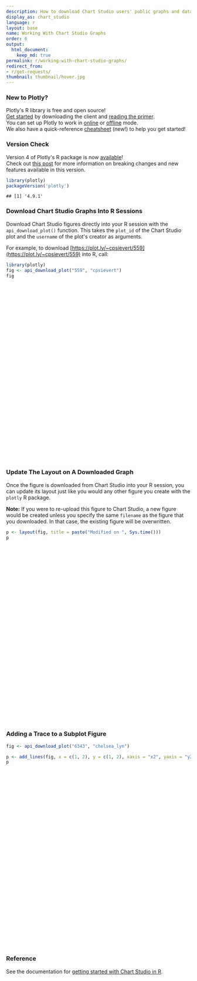 ```yaml
---
description: How to download Chart Studio users' public graphs and data into R.
display_as: chart_studio
language: r
layout: base
name: Working With Chart Studio Graphs
order: 6
output:
  html_document:
    keep_md: true
permalink: r/working-with-chart-studio-graphs/
redirect_from:
- r/get-requests/
thumbnail: thumbnail/hover.jpg
---
```



### New to Plotly?

Plotly's R library is free and open source!<br>
[Get started](https://plot.ly/r/getting-started/) by downloading the client and [reading the primer](https://plot.ly/r/getting-started/).<br>
You can set up Plotly to work in [online](https://plot.ly/r/getting-started/#hosting-graphs-in-your-online-plotly-account) or [offline](https://plot.ly/r/offline/) mode.<br>
We also have a quick-reference [cheatsheet](https://images.plot.ly/plotly-documentation/images/r_cheat_sheet.pdf) (new!) to help you get started!

### Version Check

Version 4 of Plotly's R package is now [available](https://plot.ly/r/getting-started/#installation)!<br>
Check out [this post](http://moderndata.plot.ly/upgrading-to-plotly-4-0-and-above/) for more information on breaking changes and new features available in this version.

```r
library(plotly)
packageVersion('plotly')
```

```
## [1] '4.9.1'
```

### Download Chart Studio Graphs Into R Sessions

Download Chart Studio figures directly into your R session with the `api_download_plot()` function. This takes the `plot_id` of the Chart Studio plot and the `username` of the plot's creator as arguments.

For example, to download [https://plot.ly/~cpsievert/559](https://plot.ly/~cpsievert/559) into R, call:


```r
library(plotly)
fig <- api_download_plot("559", "cpsievert")
fig
```

<!--html_preserve--><div id="htmlwidget-c5edb87308a5be49f7ae" style="width:672px;height:480px;" class="plotly html-widget"></div>
<script type="application/json" data-for="htmlwidget-c5edb87308a5be49f7ae">{"x":{"data":[{"name":"1","x":["1967-06-30","1967-07-31","1967-08-31","1967-09-30","1967-10-31","1967-11-30","1967-12-31","1968-01-31","1968-02-29","1968-03-31","1968-04-30","1968-05-31","1968-06-30","1968-07-31","1968-08-31","1968-09-30","1968-10-31","1968-11-30","1968-12-31","1969-01-31","1969-02-28","1969-03-31","1969-04-30","1969-05-31","1969-06-30","1969-07-31","1969-08-31","1969-09-30","1969-10-31","1969-11-30","1969-12-31","1970-01-31","1970-02-28","1970-03-31","1970-04-30","1970-05-31","1970-06-30","1970-07-31","1970-08-31","1970-09-30","1970-10-31","1970-11-30","1970-12-31","1971-01-31","1971-02-28","1971-03-31","1971-04-30","1971-05-31","1971-06-30","1971-07-31","1971-08-31","1971-09-30","1971-10-31","1971-11-30","1971-12-31","1972-01-31","1972-02-29","1972-03-31","1972-04-30","1972-05-31","1972-06-30","1972-07-31","1972-08-31","1972-09-30","1972-10-31","1972-11-30","1972-12-31","1973-01-31","1973-02-28","1973-03-31","1973-04-30","1973-05-31","1973-06-30","1973-07-31","1973-08-31","1973-09-30","1973-10-31","1973-11-30","1973-12-31","1974-01-31","1974-02-28","1974-03-31","1974-04-30","1974-05-31","1974-06-30","1974-07-31","1974-08-31","1974-09-30","1974-10-31","1974-11-30","1974-12-31","1975-01-31","1975-02-28","1975-03-31","1975-04-30","1975-05-31","1975-06-30","1975-07-31","1975-08-31","1975-09-30","1975-10-31","1975-11-30","1975-12-31","1976-01-31","1976-02-29","1976-03-31","1976-04-30","1976-05-31","1976-06-30","1976-07-31","1976-08-31","1976-09-30","1976-10-31","1976-11-30","1976-12-31","1977-01-31","1977-02-28","1977-03-31","1977-04-30","1977-05-31","1977-06-30","1977-07-31","1977-08-31","1977-09-30","1977-10-31","1977-11-30","1977-12-31","1978-01-31","1978-02-28","1978-03-31","1978-04-30","1978-05-31","1978-06-30","1978-07-31","1978-08-31","1978-09-30","1978-10-31","1978-11-30","1978-12-31","1979-01-31","1979-02-28","1979-03-31","1979-04-30","1979-05-31","1979-06-30","1979-07-31","1979-08-31","1979-09-30","1979-10-31","1979-11-30","1979-12-31","1980-01-31","1980-02-29","1980-03-31","1980-04-30","1980-05-31","1980-06-30","1980-07-31","1980-08-31","1980-09-30","1980-10-31","1980-11-30","1980-12-31","1981-01-31","1981-02-28","1981-03-31","1981-04-30","1981-05-31","1981-06-30","1981-07-31","1981-08-31","1981-09-30","1981-10-31","1981-11-30","1981-12-31","1982-01-31","1982-02-28","1982-03-31","1982-04-30","1982-05-31","1982-06-30","1982-07-31","1982-08-31","1982-09-30","1982-10-31","1982-11-30","1982-12-31","1983-01-31","1983-02-28","1983-03-31","1983-04-30","1983-05-31","1983-06-30","1983-07-31","1983-08-31","1983-09-30","1983-10-31","1983-11-30","1983-12-31","1984-01-31","1984-02-29","1984-03-31","1984-04-30","1984-05-31","1984-06-30","1984-07-31","1984-08-31","1984-09-30","1984-10-31","1984-11-30","1984-12-31","1985-01-31","1985-02-28","1985-03-31","1985-04-30","1985-05-31","1985-06-30","1985-07-31","1985-08-31","1985-09-30","1985-10-31","1985-11-30","1985-12-31","1986-01-31","1986-02-28","1986-03-31","1986-04-30","1986-05-31","1986-06-30","1986-07-31","1986-08-31","1986-09-30","1986-10-31","1986-11-30","1986-12-31","1987-01-31","1987-02-28","1987-03-31","1987-04-30","1987-05-31","1987-06-30","1987-07-31","1987-08-31","1987-09-30","1987-10-31","1987-11-30","1987-12-31","1988-01-31","1988-02-29","1988-03-31","1988-04-30","1988-05-31","1988-06-30","1988-07-31","1988-08-31","1988-09-30","1988-10-31","1988-11-30","1988-12-31","1989-01-31","1989-02-28","1989-03-31","1989-04-30","1989-05-31","1989-06-30","1989-07-31","1989-08-31","1989-09-30","1989-10-31","1989-11-30","1989-12-31","1990-01-31","1990-02-28","1990-03-31","1990-04-30","1990-05-31","1990-06-30","1990-07-31","1990-08-31","1990-09-30","1990-10-31","1990-11-30","1990-12-31","1991-01-31","1991-02-28","1991-03-31","1991-04-30","1991-05-31","1991-06-30","1991-07-31","1991-08-31","1991-09-30","1991-10-31","1991-11-30","1991-12-31","1992-01-31","1992-02-29","1992-03-31","1992-04-30","1992-05-31","1992-06-30","1992-07-31","1992-08-31","1992-09-30","1992-10-31","1992-11-30","1992-12-31","1993-01-31","1993-02-28","1993-03-31","1993-04-30","1993-05-31","1993-06-30","1993-07-31","1993-08-31","1993-09-30","1993-10-31","1993-11-30","1993-12-31","1994-01-31","1994-02-28","1994-03-31","1994-04-30","1994-05-31","1994-06-30","1994-07-31","1994-08-31","1994-09-30","1994-10-31","1994-11-30","1994-12-31","1995-01-31","1995-02-28","1995-03-31","1995-04-30","1995-05-31","1995-06-30","1995-07-31","1995-08-31","1995-09-30","1995-10-31","1995-11-30","1995-12-31","1996-01-31","1996-02-29","1996-03-31","1996-04-30","1996-05-31","1996-06-30","1996-07-31","1996-08-31","1996-09-30","1996-10-31","1996-11-30","1996-12-31","1997-01-31","1997-02-28","1997-03-31","1997-04-30","1997-05-31","1997-06-30","1997-07-31","1997-08-31","1997-09-30","1997-10-31","1997-11-30","1997-12-31","1998-01-31","1998-02-28","1998-03-31","1998-04-30","1998-05-31","1998-06-30","1998-07-31","1998-08-31","1998-09-30","1998-10-31","1998-11-30","1998-12-31","1999-01-31","1999-02-28","1999-03-31","1999-04-30","1999-05-31","1999-06-30","1999-07-31","1999-08-31","1999-09-30","1999-10-31","1999-11-30","1999-12-31","2000-01-31","2000-02-29","2000-03-31","2000-04-30","2000-05-31","2000-06-30","2000-07-31","2000-08-31","2000-09-30","2000-10-31","2000-11-30","2000-12-31","2001-01-31","2001-02-28","2001-03-31","2001-04-30","2001-05-31","2001-06-30","2001-07-31","2001-08-31","2001-09-30","2001-10-31","2001-11-30","2001-12-31","2002-01-31","2002-02-28","2002-03-31","2002-04-30","2002-05-31","2002-06-30","2002-07-31","2002-08-31","2002-09-30","2002-10-31","2002-11-30","2002-12-31","2003-01-31","2003-02-28","2003-03-31","2003-04-30","2003-05-31","2003-06-30","2003-07-31","2003-08-31","2003-09-30","2003-10-31","2003-11-30","2003-12-31","2004-01-31","2004-02-29","2004-03-31","2004-04-30","2004-05-31","2004-06-30","2004-07-31","2004-08-31","2004-09-30","2004-10-31","2004-11-30","2004-12-31","2005-01-31","2005-02-28","2005-03-31","2005-04-30","2005-05-31","2005-06-30","2005-07-31","2005-08-31","2005-09-30","2005-10-31","2005-11-30","2005-12-31","2006-01-31","2006-02-28","2006-03-31","2006-04-30","2006-05-31","2006-06-30","2006-07-31","2006-08-31","2006-09-30","2006-10-31","2006-11-30","2006-12-31","2007-01-31","2007-02-28","2007-03-31"],"y":[4.5,4.7,4.6,4.9,4.7,4.8,5.1,4.5,4.1,4.6,4.4,4.4,4.5,4.2,4.6,4.8,4.4,4.4,4.4,4.9,4,4,4.2,4.4,4.4,4.4,4.7,4.5,4.8,4.6,4.6,4.5,4.6,4.1,4.7,4.9,5.1,5.4,5.2,5.2,5.6,5.9,6.2,6.3,6.4,6.5,6.7,5.7,6.2,6.4,5.8,6.5,6.4,6.2,6.2,6.6,6.6,6.7,6.6,5.4,6.1,6,5.6,5.7,5.7,6.1,5.7,5.2,5.5,5,4.9,5,5.2,4.9,5.4,5.5,5.1,4.7,5,5.1,4.8,5,4.6,5.3,5.7,5,5.3,5.5,5.2,5.7,6.3,7.1,7.2,8.7,9.4,8.8,8.6,9.2,9.2,8.6,9.5,9,9,8.2,8.7,8.2,8.3,7.8,7.7,7.9,7.8,7.7,8.4,8,7.5,7.2,7.2,7.3,7.9,6.2,7.1,7,6.7,6.9,7,6.8,6.5,6.7,6.2,6.1,5.7,6,5.8,5.8,5.6,5.9,5.5,5.6,5.9,5.9,5.9,5.4,5.6,5.6,5.9,4.8,5.5,5.5,5.3,5.7,5.3,5.8,6,5.8,5.7,6.4,7,7.5,7.7,7.5,7.7,7.5,7.4,7.1,7.1,7.4,6.9,6.6,7.1,7.2,6.8,6.8,6.9,6.9,7.1,7.5,7.7,8.1,8.5,9.5,8.5,8.7,9.5,9.7,10,10.2,11.1,9.8,10.4,10.9,12.3,11.3,10.1,9.3,9.3,9.4,9.3,8.7,9.1,8.3,8.3,8.2,9.1,7.5,7.5,7.3,7.6,7.2,7.2,7.3,6.8,7.1,7.1,6.9,6.9,6.6,6.9,7.1,6.9,7.1,7,6.8,6.7,6.9,6.8,6.7,6.8,7,6.9,7.1,7.4,7,7.1,7.1,6.9,6.6,6.6,7.1,6.6,6.5,6.5,6.4,6,6.3,6.2,6,6.2,6.3,6.4,5.9,5.9,5.8,6.1,5.9,5.7,5.6,5.7,5.9,5.6,5.4,5.4,5.4,5.3,5.4,5.6,5,4.9,4.9,4.8,4.9,5.1,5.3,5.1,4.8,5.2,5.2,5.4,5.4,5.6,5.8,5.7,5.9,6,6.2,6.7,6.6,6.4,6.9,7,7.3,6.8,7.2,7.5,7.8,8.1,8.2,8.3,8.5,8.8,8.7,8.6,8.8,8.6,9,9,9.3,8.6,8.5,8.5,8.4,8.1,8.3,8.2,8.2,8.3,8,8.3,8.3,8.6,9.2,9.3,9.1,9.2,9.3,9,8.9,9.2,10,9,8.7,8,8.1,8.3,8.3,9.1,7.9,8.5,8.3,7.9,8.2,8,8.3,8.3,7.8,8.3,8.6,8.6,8.3,8.3,8.4,8.5,8.3,7.7,7.8,7.8,8.1,7.9,8.3,8,8,8.3,7.8,8.2,7.7,7.6,7.5,7.4,7,6.8,6.7,6,6.9,6.7,6.8,6.7,5.8,6.6,6.8,6.9,6.8,6.8,6.2,6.5,6.3,5.8,6.5,6,6.1,6.2,5.8,5.8,6.1,6,6.1,5.8,5.7,6,6.3,5.2,6.1,6.1,6,5.8,6.1,6.6,5.9,6.3,6,6.8,6.9,7.2,7.3,7.7,8.2,8.4,8.3,8.4,8.9,9.5,11,8.9,9,9.5,9.6,9.3,9.6,9.6,9.5,9.7,10.2,9.9,11.5,10.3,10.1,10.2,10.4,10.3,10.4,10.6,10.2,10.2,9.5,9.9,10.9,8.9,9.3,9.6,9.5,9.7,9.4,9.4,9.1,9.2,9,9.1,9.2,9,9.2,8.5,8.6,8.4,8.5,8.5,8.9,8.5,8.5,8.5,7.6,8.2,8.4,8.1,8,8.2,7.3,8.1,8.1,8.5,8.7],"showlegend":false,"xaxis":"x","yaxis":"y","frame":null},{"name":"2","x":["1967-06-30","1967-07-31","1967-08-31","1967-09-30","1967-10-31","1967-11-30","1967-12-31","1968-01-31","1968-02-29","1968-03-31","1968-04-30","1968-05-31","1968-06-30","1968-07-31","1968-08-31","1968-09-30","1968-10-31","1968-11-30","1968-12-31","1969-01-31","1969-02-28","1969-03-31","1969-04-30","1969-05-31","1969-06-30","1969-07-31","1969-08-31","1969-09-30","1969-10-31","1969-11-30","1969-12-31","1970-01-31","1970-02-28","1970-03-31","1970-04-30","1970-05-31","1970-06-30","1970-07-31","1970-08-31","1970-09-30","1970-10-31","1970-11-30","1970-12-31","1971-01-31","1971-02-28","1971-03-31","1971-04-30","1971-05-31","1971-06-30","1971-07-31","1971-08-31","1971-09-30","1971-10-31","1971-11-30","1971-12-31","1972-01-31","1972-02-29","1972-03-31","1972-04-30","1972-05-31","1972-06-30","1972-07-31","1972-08-31","1972-09-30","1972-10-31","1972-11-30","1972-12-31","1973-01-31","1973-02-28","1973-03-31","1973-04-30","1973-05-31","1973-06-30","1973-07-31","1973-08-31","1973-09-30","1973-10-31","1973-11-30","1973-12-31","1974-01-31","1974-02-28","1974-03-31","1974-04-30","1974-05-31","1974-06-30","1974-07-31","1974-08-31","1974-09-30","1974-10-31","1974-11-30","1974-12-31","1975-01-31","1975-02-28","1975-03-31","1975-04-30","1975-05-31","1975-06-30","1975-07-31","1975-08-31","1975-09-30","1975-10-31","1975-11-30","1975-12-31","1976-01-31","1976-02-29","1976-03-31","1976-04-30","1976-05-31","1976-06-30","1976-07-31","1976-08-31","1976-09-30","1976-10-31","1976-11-30","1976-12-31","1977-01-31","1977-02-28","1977-03-31","1977-04-30","1977-05-31","1977-06-30","1977-07-31","1977-08-31","1977-09-30","1977-10-31","1977-11-30","1977-12-31","1978-01-31","1978-02-28","1978-03-31","1978-04-30","1978-05-31","1978-06-30","1978-07-31","1978-08-31","1978-09-30","1978-10-31","1978-11-30","1978-12-31","1979-01-31","1979-02-28","1979-03-31","1979-04-30","1979-05-31","1979-06-30","1979-07-31","1979-08-31","1979-09-30","1979-10-31","1979-11-30","1979-12-31","1980-01-31","1980-02-29","1980-03-31","1980-04-30","1980-05-31","1980-06-30","1980-07-31","1980-08-31","1980-09-30","1980-10-31","1980-11-30","1980-12-31","1981-01-31","1981-02-28","1981-03-31","1981-04-30","1981-05-31","1981-06-30","1981-07-31","1981-08-31","1981-09-30","1981-10-31","1981-11-30","1981-12-31","1982-01-31","1982-02-28","1982-03-31","1982-04-30","1982-05-31","1982-06-30","1982-07-31","1982-08-31","1982-09-30","1982-10-31","1982-11-30","1982-12-31","1983-01-31","1983-02-28","1983-03-31","1983-04-30","1983-05-31","1983-06-30","1983-07-31","1983-08-31","1983-09-30","1983-10-31","1983-11-30","1983-12-31","1984-01-31","1984-02-29","1984-03-31","1984-04-30","1984-05-31","1984-06-30","1984-07-31","1984-08-31","1984-09-30","1984-10-31","1984-11-30","1984-12-31","1985-01-31","1985-02-28","1985-03-31","1985-04-30","1985-05-31","1985-06-30","1985-07-31","1985-08-31","1985-09-30","1985-10-31","1985-11-30","1985-12-31","1986-01-31","1986-02-28","1986-03-31","1986-04-30","1986-05-31","1986-06-30","1986-07-31","1986-08-31","1986-09-30","1986-10-31","1986-11-30","1986-12-31","1987-01-31","1987-02-28","1987-03-31","1987-04-30","1987-05-31","1987-06-30","1987-07-31","1987-08-31","1987-09-30","1987-10-31","1987-11-30","1987-12-31","1988-01-31","1988-02-29","1988-03-31","1988-04-30","1988-05-31","1988-06-30","1988-07-31","1988-08-31","1988-09-30","1988-10-31","1988-11-30","1988-12-31","1989-01-31","1989-02-28","1989-03-31","1989-04-30","1989-05-31","1989-06-30","1989-07-31","1989-08-31","1989-09-30","1989-10-31","1989-11-30","1989-12-31","1990-01-31","1990-02-28","1990-03-31","1990-04-30","1990-05-31","1990-06-30","1990-07-31","1990-08-31","1990-09-30","1990-10-31","1990-11-30","1990-12-31","1991-01-31","1991-02-28","1991-03-31","1991-04-30","1991-05-31","1991-06-30","1991-07-31","1991-08-31","1991-09-30","1991-10-31","1991-11-30","1991-12-31","1992-01-31","1992-02-29","1992-03-31","1992-04-30","1992-05-31","1992-06-30","1992-07-31","1992-08-31","1992-09-30","1992-10-31","1992-11-30","1992-12-31","1993-01-31","1993-02-28","1993-03-31","1993-04-30","1993-05-31","1993-06-30","1993-07-31","1993-08-31","1993-09-30","1993-10-31","1993-11-30","1993-12-31","1994-01-31","1994-02-28","1994-03-31","1994-04-30","1994-05-31","1994-06-30","1994-07-31","1994-08-31","1994-09-30","1994-10-31","1994-11-30","1994-12-31","1995-01-31","1995-02-28","1995-03-31","1995-04-30","1995-05-31","1995-06-30","1995-07-31","1995-08-31","1995-09-30","1995-10-31","1995-11-30","1995-12-31","1996-01-31","1996-02-29","1996-03-31","1996-04-30","1996-05-31","1996-06-30","1996-07-31","1996-08-31","1996-09-30","1996-10-31","1996-11-30","1996-12-31","1997-01-31","1997-02-28","1997-03-31","1997-04-30","1997-05-31","1997-06-30","1997-07-31","1997-08-31","1997-09-30","1997-10-31","1997-11-30","1997-12-31","1998-01-31","1998-02-28","1998-03-31","1998-04-30","1998-05-31","1998-06-30","1998-07-31","1998-08-31","1998-09-30","1998-10-31","1998-11-30","1998-12-31","1999-01-31","1999-02-28","1999-03-31","1999-04-30","1999-05-31","1999-06-30","1999-07-31","1999-08-31","1999-09-30","1999-10-31","1999-11-30","1999-12-31","2000-01-31","2000-02-29","2000-03-31","2000-04-30","2000-05-31","2000-06-30","2000-07-31","2000-08-31","2000-09-30","2000-10-31","2000-11-30","2000-12-31","2001-01-31","2001-02-28","2001-03-31","2001-04-30","2001-05-31","2001-06-30","2001-07-31","2001-08-31","2001-09-30","2001-10-31","2001-11-30","2001-12-31","2002-01-31","2002-02-28","2002-03-31","2002-04-30","2002-05-31","2002-06-30","2002-07-31","2002-08-31","2002-09-30","2002-10-31","2002-11-30","2002-12-31","2003-01-31","2003-02-28","2003-03-31","2003-04-30","2003-05-31","2003-06-30","2003-07-31","2003-08-31","2003-09-30","2003-10-31","2003-11-30","2003-12-31","2004-01-31","2004-02-29","2004-03-31","2004-04-30","2004-05-31","2004-06-30","2004-07-31","2004-08-31","2004-09-30","2004-10-31","2004-11-30","2004-12-31","2005-01-31","2005-02-28","2005-03-31","2005-04-30","2005-05-31","2005-06-30","2005-07-31","2005-08-31","2005-09-30","2005-10-31","2005-11-30","2005-12-31","2006-01-31","2006-02-28","2006-03-31","2006-04-30","2006-05-31","2006-06-30","2006-07-31","2006-08-31","2006-09-30","2006-10-31","2006-11-30","2006-12-31","2007-01-31","2007-02-28","2007-03-31"],"y":[4.0884895881769,4.12472893197371,4.1607724921156,4.19546685459264,4.23112488384171,4.26544597276604,4.30071810089901,4.33579397346924,4.36842913028992,4.4031248817608,4.43651428774324,4.47082321557446,4.50383809695886,4.53775983092715,4.57148465236301,4.60393399931504,4.63727106851844,4.66934499223424,4.70229393898192,4.73504550128935,4.76445782189773,4.79683345288376,4.82797650907261,4.8599631011486,4.89072948892936,4.92232667187202,4.9537258164891,4.98392343655018,5.01493261366441,5.04475266667922,5.07537150606734,5.10579183522206,5.13309755824282,5.16313981343757,5.19202369211692,5.22167469313123,5.25017975959243,5.27943913620302,5.30849934869488,5.33643241414911,5.36510044386773,5.39265379846563,5.42092927518774,5.44900511588331,5.4741922687816,5.50188789287863,5.52849976633256,5.55580192097875,5.58203283840448,5.60894115337657,5.63564917843676,5.66130486156822,5.68761848858479,5.71289231704986,5.73881117579953,5.7645292727295,5.78840630182473,5.81373555586768,5.83805631894365,5.86298988219614,5.8869224963475,5.91144456406168,5.93575539419197,5.95908133224395,5.98297791047055,6.00590386377059,6.02938805874688,6.05266339803207,6.07350717063552,6.09638634369716,6.11832994958739,6.14080136508169,6.16235127106162,6.18441679764199,6.20627676893169,6.22723631840567,6.24869321907834,6.26926360440038,6.29031930310941,6.31117182842055,6.32983213697065,6.35029931074534,6.36991413407723,6.38998473157125,6.40921667559284,6.42889256545958,6.44836858232889,6.46702648943796,6.48611061697689,6.50439018053402,6.52308428739597,6.54158090315326,6.55811817744889,6.57624025635683,6.59359104334347,6.61132772725741,6.62830645553374,6.64565961310706,6.66281857997615,6.67923959093342,6.6960178497588,6.71207133776412,6.72847075719918,6.74467836782281,6.75966710780437,6.77550484654908,6.79065040688758,6.8061139625586,6.82089831443228,6.83598955568301,6.85089230409067,6.86513530294992,6.87966855523419,6.89355488138697,6.90772050620125,6.92170002006524,6.93416711284591,6.94779374886403,6.96080494267036,6.97406857690146,6.98663849093936,6.99925994632549,7.0115143010866,7.02302989907348,7.03458072295775,7.04542756596005,7.05629982708637,7.06683681338396,7.07607127917865,7.085987976969,7.09528331390965,7.10458325526916,7.11329381249557,7.12200196554316,7.13041894225096,7.1382932386056,7.14615608383654,7.1535062052711,7.16083988714408,7.16791421847356,7.174086383485,7.18068492736623,7.1868414376529,7.19297262450329,7.19868893514022,7.20437773307866,7.20985127896257,7.21494938390696,7.22001819771399,7.2247367078028,7.22942575765185,7.23393138124263,7.23798597457588,7.24215489805555,7.24603265087945,7.24988402604168,7.25346655539011,7.2570253503538,7.26044502555993,7.26362800180652,7.26679275364918,7.26974111121445,7.27267590781253,7.27550341044934,7.27797042606604,7.2806115392659,7.28308305604482,7.28555602032723,7.28787689369517,7.29020667717902,7.29247326519055,7.2946126406359,7.29677370468394,7.29882304151247,7.30090354971592,7.30295268824332,7.30478192385236,7.30678917400183,7.30871956495776,7.31070806558975,7.31234869497849,7.3134636878702,7.31400980017018,7.31401659976371,7.31350515900201,7.3125282110874,7.31104124520389,7.3090899562451,7.30694602756764,7.3041695553505,7.30109889285117,7.29754994828137,7.29377142283101,7.2895320338484,7.28497319887214,7.28027722186873,7.27515165674961,7.2699469221595,7.26433665483737,7.25851149903805,7.25288638605614,7.24670549882087,7.24057838677455,7.23411719482575,7.22775851109208,7.22109904236962,7.21437024563404,7.20781245126959,7.2010090920303,7.19441883134283,7.18762293753967,7.18086227323986,7.17480376873924,7.16816868254041,7.16183951807071,7.15541495007717,7.14932920384155,7.14319718199315,7.13724526672973,7.1316767881055,7.12614113325716,7.12101517823133,7.11597781173795,7.111225109346,7.10719464221691,7.10304224829003,7.09935318420552,7.09590213140274,7.09293147547375,7.09026379173493,7.08802564917917,7.08628863910371,7.08495757988186,7.08413808332624,7.08379613537814,7.08398828612956,7.08463853232666,7.08590572190725,7.0876989110165,7.08976914095922,7.09162848784462,7.09340645077177,7.09504433481441,7.09650137397736,7.09788024684488,7.09909729941971,7.10023921118024,7.10126915033767,7.10213631684351,7.10296571238966,7.10367759873351,7.10432497760472,7.10487138816708,7.10535880043149,7.10577336844534,7.10611056971369,7.10639842696119,7.10662367429507,7.10680687084434,7.10694532942446,7.10703667240095,7.10710571764134,7.10714562252747,7.10716459002516,7.10716670196745,7.10715764179057,7.10714278829591,7.1071282617813,7.10711863645252,7.10711983884108,7.10713749174631,7.10717745761516,7.10723747114014,7.10733563673486,7.10746756402789,7.10764759081215,7.10786940799898,7.1081533460409,7.10849854169782,7.10889629126486,7.1093786540199,7.10991981532776,7.11056139524904,7.11129233906672,7.11203409341382,7.11295085002298,7.11393880358751,7.11506936031844,7.11627488661442,7.11764129353525,7.11913600900385,7.12071003851715,7.1224738600161,7.12431898410786,7.1263739617053,7.12858535413191,7.13080072412899,7.13333103249069,7.13594450407804,7.13880764258443,7.14172416614753,7.14488713153504,7.14820036686713,7.15154846696204,7.15515326035625,7.15878086055004,7.16267172941985,7.16670587981505,7.17047160430324,7.17477453987169,7.1790711945977,7.18364663399317,7.18820434923572,7.19304680987168,7.19802286873324,7.20296427919185,7.2081990904749,7.21338825363826,7.2188763347563,7.22449102568073,7.22967000546495,7.2355217515168,7.24130138140064,7.24739282563889,7.25340176864513,7.25972742848327,7.266170014828,7.27251477173454,7.27918330486016,7.28574406707731,7.29263306439729,7.29963199980467,7.30604693523021,7.31325119571917,7.32032383684508,7.32773498987983,7.33500519673399,7.34261775972802,7.35033057750963,7.35788871694835,7.36579467587024,7.37353707322542,7.38163069070106,7.3898175745451,7.39755945272218,7.40592282968818,7.41410127925038,7.42263865324308,7.43098283416024,7.43968872259314,7.44847814841869,7.45706224942295,7.46601192086969,7.47474844541711,7.48385287989853,7.49303386335341,7.50139098223067,7.51071374374381,7.51980475626747,7.52929811318121,7.53860728275806,7.54835106883616,7.55821936654811,7.5678861345739,7.57799401664826,7.58788916119806,7.59822943705963,7.60868505903553,7.61822644437452,7.62889646544795,7.63932700276108,7.65021161800115,7.66084634777787,7.67193836660937,7.68313303161963,7.69406256207625,7.70545378587601,7.71657005520543,7.72815064721949,7.73982471989278,7.75044784752046,7.76229470439289,7.7738432962343,7.78586172170044,7.79757286835422,7.80975567183889,7.82201925604723,7.83396240561187,7.84637952303679,7.85846777382303,7.87103123388933,7.88366630915977,7.89554940696766,7.90831781677441,7.92073735817265,7.93363419312192,7.94617453760556,7.95919260712216,7.97226953200198,7.98497890957877,7.99816622422397,8.01097895129539,8.02426946513077,8.03760966880986,8.04970004981882,8.06312969388684,8.07616832058327,8.08968336422089,8.10280115635152,8.11639440898355,8.13002465152372,8.14324867897846,8.15694628571109,8.17023202500925,8.18398980535915,8.19777541009765,8.21024929501262,8.22408272524167,8.23749129391349,8.2513877564521,8.26489463994267,8.27891286524467,8.29299367428366,8.30668029878782,8.32088564235088,8.33469367339342,8.34902538927839,8.36342203146286,8.37648165055004,8.39100317344484,8.40511938576141,8.41977183028098,8.43401563020111,8.44880083414328,8.46365421028857,8.4780938013436,8.49308270867217,8.50765434819384,8.52278062450352,8.53797741557885,8.55225802648061,8.56759264609155,8.58250106174005,8.59797762976278,8.61302430409906,8.62864465833142,8.64433878854393,8.65959734810936,8.67543803629217,8.69083931540846,8.70682839935942,8.72289360185305,8.73746992764284,8.75368131221284,8.7694435310439,8.78580786068489,8.801718980132,8.81823809264182,8.83483656959794,8.85097562439551,8.86773165598114,8.88402407225782,8.90093949627079,8.91793662729259,8.93335949838465,8.9505134475958,8.96719314672115,8.98451103766251,9.00135027933216,9.01883394980154,9.03640257318337,9.05348580032479,9.07122297499532,9.08847020554412,9.1063777693012,9.12437262853326,9.14070147689853,9.15886379043295],"showlegend":false,"xaxis":"x","yaxis":"y","frame":null}],"layout":{"1":[[],{"env":{},"args":{}}],"font":{"env":{},"args":{}},"family":"Courier New, monospace","xaxis":{"domain":[0,1],"automargin":true,"type":"category","categoryorder":"array","categoryarray":["1967-06-30","1967-07-31","1967-08-31","1967-09-30","1967-10-31","1967-11-30","1967-12-31","1968-01-31","1968-02-29","1968-03-31","1968-04-30","1968-05-31","1968-06-30","1968-07-31","1968-08-31","1968-09-30","1968-10-31","1968-11-30","1968-12-31","1969-01-31","1969-02-28","1969-03-31","1969-04-30","1969-05-31","1969-06-30","1969-07-31","1969-08-31","1969-09-30","1969-10-31","1969-11-30","1969-12-31","1970-01-31","1970-02-28","1970-03-31","1970-04-30","1970-05-31","1970-06-30","1970-07-31","1970-08-31","1970-09-30","1970-10-31","1970-11-30","1970-12-31","1971-01-31","1971-02-28","1971-03-31","1971-04-30","1971-05-31","1971-06-30","1971-07-31","1971-08-31","1971-09-30","1971-10-31","1971-11-30","1971-12-31","1972-01-31","1972-02-29","1972-03-31","1972-04-30","1972-05-31","1972-06-30","1972-07-31","1972-08-31","1972-09-30","1972-10-31","1972-11-30","1972-12-31","1973-01-31","1973-02-28","1973-03-31","1973-04-30","1973-05-31","1973-06-30","1973-07-31","1973-08-31","1973-09-30","1973-10-31","1973-11-30","1973-12-31","1974-01-31","1974-02-28","1974-03-31","1974-04-30","1974-05-31","1974-06-30","1974-07-31","1974-08-31","1974-09-30","1974-10-31","1974-11-30","1974-12-31","1975-01-31","1975-02-28","1975-03-31","1975-04-30","1975-05-31","1975-06-30","1975-07-31","1975-08-31","1975-09-30","1975-10-31","1975-11-30","1975-12-31","1976-01-31","1976-02-29","1976-03-31","1976-04-30","1976-05-31","1976-06-30","1976-07-31","1976-08-31","1976-09-30","1976-10-31","1976-11-30","1976-12-31","1977-01-31","1977-02-28","1977-03-31","1977-04-30","1977-05-31","1977-06-30","1977-07-31","1977-08-31","1977-09-30","1977-10-31","1977-11-30","1977-12-31","1978-01-31","1978-02-28","1978-03-31","1978-04-30","1978-05-31","1978-06-30","1978-07-31","1978-08-31","1978-09-30","1978-10-31","1978-11-30","1978-12-31","1979-01-31","1979-02-28","1979-03-31","1979-04-30","1979-05-31","1979-06-30","1979-07-31","1979-08-31","1979-09-30","1979-10-31","1979-11-30","1979-12-31","1980-01-31","1980-02-29","1980-03-31","1980-04-30","1980-05-31","1980-06-30","1980-07-31","1980-08-31","1980-09-30","1980-10-31","1980-11-30","1980-12-31","1981-01-31","1981-02-28","1981-03-31","1981-04-30","1981-05-31","1981-06-30","1981-07-31","1981-08-31","1981-09-30","1981-10-31","1981-11-30","1981-12-31","1982-01-31","1982-02-28","1982-03-31","1982-04-30","1982-05-31","1982-06-30","1982-07-31","1982-08-31","1982-09-30","1982-10-31","1982-11-30","1982-12-31","1983-01-31","1983-02-28","1983-03-31","1983-04-30","1983-05-31","1983-06-30","1983-07-31","1983-08-31","1983-09-30","1983-10-31","1983-11-30","1983-12-31","1984-01-31","1984-02-29","1984-03-31","1984-04-30","1984-05-31","1984-06-30","1984-07-31","1984-08-31","1984-09-30","1984-10-31","1984-11-30","1984-12-31","1985-01-31","1985-02-28","1985-03-31","1985-04-30","1985-05-31","1985-06-30","1985-07-31","1985-08-31","1985-09-30","1985-10-31","1985-11-30","1985-12-31","1986-01-31","1986-02-28","1986-03-31","1986-04-30","1986-05-31","1986-06-30","1986-07-31","1986-08-31","1986-09-30","1986-10-31","1986-11-30","1986-12-31","1987-01-31","1987-02-28","1987-03-31","1987-04-30","1987-05-31","1987-06-30","1987-07-31","1987-08-31","1987-09-30","1987-10-31","1987-11-30","1987-12-31","1988-01-31","1988-02-29","1988-03-31","1988-04-30","1988-05-31","1988-06-30","1988-07-31","1988-08-31","1988-09-30","1988-10-31","1988-11-30","1988-12-31","1989-01-31","1989-02-28","1989-03-31","1989-04-30","1989-05-31","1989-06-30","1989-07-31","1989-08-31","1989-09-30","1989-10-31","1989-11-30","1989-12-31","1990-01-31","1990-02-28","1990-03-31","1990-04-30","1990-05-31","1990-06-30","1990-07-31","1990-08-31","1990-09-30","1990-10-31","1990-11-30","1990-12-31","1991-01-31","1991-02-28","1991-03-31","1991-04-30","1991-05-31","1991-06-30","1991-07-31","1991-08-31","1991-09-30","1991-10-31","1991-11-30","1991-12-31","1992-01-31","1992-02-29","1992-03-31","1992-04-30","1992-05-31","1992-06-30","1992-07-31","1992-08-31","1992-09-30","1992-10-31","1992-11-30","1992-12-31","1993-01-31","1993-02-28","1993-03-31","1993-04-30","1993-05-31","1993-06-30","1993-07-31","1993-08-31","1993-09-30","1993-10-31","1993-11-30","1993-12-31","1994-01-31","1994-02-28","1994-03-31","1994-04-30","1994-05-31","1994-06-30","1994-07-31","1994-08-31","1994-09-30","1994-10-31","1994-11-30","1994-12-31","1995-01-31","1995-02-28","1995-03-31","1995-04-30","1995-05-31","1995-06-30","1995-07-31","1995-08-31","1995-09-30","1995-10-31","1995-11-30","1995-12-31","1996-01-31","1996-02-29","1996-03-31","1996-04-30","1996-05-31","1996-06-30","1996-07-31","1996-08-31","1996-09-30","1996-10-31","1996-11-30","1996-12-31","1997-01-31","1997-02-28","1997-03-31","1997-04-30","1997-05-31","1997-06-30","1997-07-31","1997-08-31","1997-09-30","1997-10-31","1997-11-30","1997-12-31","1998-01-31","1998-02-28","1998-03-31","1998-04-30","1998-05-31","1998-06-30","1998-07-31","1998-08-31","1998-09-30","1998-10-31","1998-11-30","1998-12-31","1999-01-31","1999-02-28","1999-03-31","1999-04-30","1999-05-31","1999-06-30","1999-07-31","1999-08-31","1999-09-30","1999-10-31","1999-11-30","1999-12-31","2000-01-31","2000-02-29","2000-03-31","2000-04-30","2000-05-31","2000-06-30","2000-07-31","2000-08-31","2000-09-30","2000-10-31","2000-11-30","2000-12-31","2001-01-31","2001-02-28","2001-03-31","2001-04-30","2001-05-31","2001-06-30","2001-07-31","2001-08-31","2001-09-30","2001-10-31","2001-11-30","2001-12-31","2002-01-31","2002-02-28","2002-03-31","2002-04-30","2002-05-31","2002-06-30","2002-07-31","2002-08-31","2002-09-30","2002-10-31","2002-11-30","2002-12-31","2003-01-31","2003-02-28","2003-03-31","2003-04-30","2003-05-31","2003-06-30","2003-07-31","2003-08-31","2003-09-30","2003-10-31","2003-11-30","2003-12-31","2004-01-31","2004-02-29","2004-03-31","2004-04-30","2004-05-31","2004-06-30","2004-07-31","2004-08-31","2004-09-30","2004-10-31","2004-11-30","2004-12-31","2005-01-31","2005-02-28","2005-03-31","2005-04-30","2005-05-31","2005-06-30","2005-07-31","2005-08-31","2005-09-30","2005-10-31","2005-11-30","2005-12-31","2006-01-31","2006-02-28","2006-03-31","2006-04-30","2006-05-31","2006-06-30","2006-07-31","2006-08-31","2006-09-30","2006-10-31","2006-11-30","2006-12-31","2007-01-31","2007-02-28","2007-03-31"]},"yaxis":{"domain":[0,1],"automargin":true},"hovermode":"closest","showlegend":false},"attrs":[],"highlight":{"on":"plotly_click","persistent":false,"dynamic":false,"selectize":false,"opacityDim":0.2,"selected":{"opacity":1},"debounce":0},"shinyEvents":["plotly_hover","plotly_click","plotly_selected","plotly_relayout","plotly_brushed","plotly_brushing","plotly_clickannotation","plotly_doubleclick","plotly_deselect","plotly_afterplot","plotly_sunburstclick"],"base_url":"https://plot.ly"},"evals":[],"jsHooks":[]}</script><!--/html_preserve-->

### Update The Layout on A Downloaded Graph

Once the figure is downloaded from Chart Studio into your R session, you can update its layout just like you would any other figure you create with the `plotly` R package. 

**Note:** If you were to re-upload this figure to Chart Studio, a new figure would be created unless you specify the same `filename` as the figure that you downloaded. In that case, the existing figure will be overwritten.


```r
p <- layout(fig, title = paste("Modified on ", Sys.time()))
p
```

<!--html_preserve--><div id="htmlwidget-36011d0625801c350948" style="width:672px;height:480px;" class="plotly html-widget"></div>
<script type="application/json" data-for="htmlwidget-36011d0625801c350948">{"x":{"data":[{"name":"1","x":["1967-06-30","1967-07-31","1967-08-31","1967-09-30","1967-10-31","1967-11-30","1967-12-31","1968-01-31","1968-02-29","1968-03-31","1968-04-30","1968-05-31","1968-06-30","1968-07-31","1968-08-31","1968-09-30","1968-10-31","1968-11-30","1968-12-31","1969-01-31","1969-02-28","1969-03-31","1969-04-30","1969-05-31","1969-06-30","1969-07-31","1969-08-31","1969-09-30","1969-10-31","1969-11-30","1969-12-31","1970-01-31","1970-02-28","1970-03-31","1970-04-30","1970-05-31","1970-06-30","1970-07-31","1970-08-31","1970-09-30","1970-10-31","1970-11-30","1970-12-31","1971-01-31","1971-02-28","1971-03-31","1971-04-30","1971-05-31","1971-06-30","1971-07-31","1971-08-31","1971-09-30","1971-10-31","1971-11-30","1971-12-31","1972-01-31","1972-02-29","1972-03-31","1972-04-30","1972-05-31","1972-06-30","1972-07-31","1972-08-31","1972-09-30","1972-10-31","1972-11-30","1972-12-31","1973-01-31","1973-02-28","1973-03-31","1973-04-30","1973-05-31","1973-06-30","1973-07-31","1973-08-31","1973-09-30","1973-10-31","1973-11-30","1973-12-31","1974-01-31","1974-02-28","1974-03-31","1974-04-30","1974-05-31","1974-06-30","1974-07-31","1974-08-31","1974-09-30","1974-10-31","1974-11-30","1974-12-31","1975-01-31","1975-02-28","1975-03-31","1975-04-30","1975-05-31","1975-06-30","1975-07-31","1975-08-31","1975-09-30","1975-10-31","1975-11-30","1975-12-31","1976-01-31","1976-02-29","1976-03-31","1976-04-30","1976-05-31","1976-06-30","1976-07-31","1976-08-31","1976-09-30","1976-10-31","1976-11-30","1976-12-31","1977-01-31","1977-02-28","1977-03-31","1977-04-30","1977-05-31","1977-06-30","1977-07-31","1977-08-31","1977-09-30","1977-10-31","1977-11-30","1977-12-31","1978-01-31","1978-02-28","1978-03-31","1978-04-30","1978-05-31","1978-06-30","1978-07-31","1978-08-31","1978-09-30","1978-10-31","1978-11-30","1978-12-31","1979-01-31","1979-02-28","1979-03-31","1979-04-30","1979-05-31","1979-06-30","1979-07-31","1979-08-31","1979-09-30","1979-10-31","1979-11-30","1979-12-31","1980-01-31","1980-02-29","1980-03-31","1980-04-30","1980-05-31","1980-06-30","1980-07-31","1980-08-31","1980-09-30","1980-10-31","1980-11-30","1980-12-31","1981-01-31","1981-02-28","1981-03-31","1981-04-30","1981-05-31","1981-06-30","1981-07-31","1981-08-31","1981-09-30","1981-10-31","1981-11-30","1981-12-31","1982-01-31","1982-02-28","1982-03-31","1982-04-30","1982-05-31","1982-06-30","1982-07-31","1982-08-31","1982-09-30","1982-10-31","1982-11-30","1982-12-31","1983-01-31","1983-02-28","1983-03-31","1983-04-30","1983-05-31","1983-06-30","1983-07-31","1983-08-31","1983-09-30","1983-10-31","1983-11-30","1983-12-31","1984-01-31","1984-02-29","1984-03-31","1984-04-30","1984-05-31","1984-06-30","1984-07-31","1984-08-31","1984-09-30","1984-10-31","1984-11-30","1984-12-31","1985-01-31","1985-02-28","1985-03-31","1985-04-30","1985-05-31","1985-06-30","1985-07-31","1985-08-31","1985-09-30","1985-10-31","1985-11-30","1985-12-31","1986-01-31","1986-02-28","1986-03-31","1986-04-30","1986-05-31","1986-06-30","1986-07-31","1986-08-31","1986-09-30","1986-10-31","1986-11-30","1986-12-31","1987-01-31","1987-02-28","1987-03-31","1987-04-30","1987-05-31","1987-06-30","1987-07-31","1987-08-31","1987-09-30","1987-10-31","1987-11-30","1987-12-31","1988-01-31","1988-02-29","1988-03-31","1988-04-30","1988-05-31","1988-06-30","1988-07-31","1988-08-31","1988-09-30","1988-10-31","1988-11-30","1988-12-31","1989-01-31","1989-02-28","1989-03-31","1989-04-30","1989-05-31","1989-06-30","1989-07-31","1989-08-31","1989-09-30","1989-10-31","1989-11-30","1989-12-31","1990-01-31","1990-02-28","1990-03-31","1990-04-30","1990-05-31","1990-06-30","1990-07-31","1990-08-31","1990-09-30","1990-10-31","1990-11-30","1990-12-31","1991-01-31","1991-02-28","1991-03-31","1991-04-30","1991-05-31","1991-06-30","1991-07-31","1991-08-31","1991-09-30","1991-10-31","1991-11-30","1991-12-31","1992-01-31","1992-02-29","1992-03-31","1992-04-30","1992-05-31","1992-06-30","1992-07-31","1992-08-31","1992-09-30","1992-10-31","1992-11-30","1992-12-31","1993-01-31","1993-02-28","1993-03-31","1993-04-30","1993-05-31","1993-06-30","1993-07-31","1993-08-31","1993-09-30","1993-10-31","1993-11-30","1993-12-31","1994-01-31","1994-02-28","1994-03-31","1994-04-30","1994-05-31","1994-06-30","1994-07-31","1994-08-31","1994-09-30","1994-10-31","1994-11-30","1994-12-31","1995-01-31","1995-02-28","1995-03-31","1995-04-30","1995-05-31","1995-06-30","1995-07-31","1995-08-31","1995-09-30","1995-10-31","1995-11-30","1995-12-31","1996-01-31","1996-02-29","1996-03-31","1996-04-30","1996-05-31","1996-06-30","1996-07-31","1996-08-31","1996-09-30","1996-10-31","1996-11-30","1996-12-31","1997-01-31","1997-02-28","1997-03-31","1997-04-30","1997-05-31","1997-06-30","1997-07-31","1997-08-31","1997-09-30","1997-10-31","1997-11-30","1997-12-31","1998-01-31","1998-02-28","1998-03-31","1998-04-30","1998-05-31","1998-06-30","1998-07-31","1998-08-31","1998-09-30","1998-10-31","1998-11-30","1998-12-31","1999-01-31","1999-02-28","1999-03-31","1999-04-30","1999-05-31","1999-06-30","1999-07-31","1999-08-31","1999-09-30","1999-10-31","1999-11-30","1999-12-31","2000-01-31","2000-02-29","2000-03-31","2000-04-30","2000-05-31","2000-06-30","2000-07-31","2000-08-31","2000-09-30","2000-10-31","2000-11-30","2000-12-31","2001-01-31","2001-02-28","2001-03-31","2001-04-30","2001-05-31","2001-06-30","2001-07-31","2001-08-31","2001-09-30","2001-10-31","2001-11-30","2001-12-31","2002-01-31","2002-02-28","2002-03-31","2002-04-30","2002-05-31","2002-06-30","2002-07-31","2002-08-31","2002-09-30","2002-10-31","2002-11-30","2002-12-31","2003-01-31","2003-02-28","2003-03-31","2003-04-30","2003-05-31","2003-06-30","2003-07-31","2003-08-31","2003-09-30","2003-10-31","2003-11-30","2003-12-31","2004-01-31","2004-02-29","2004-03-31","2004-04-30","2004-05-31","2004-06-30","2004-07-31","2004-08-31","2004-09-30","2004-10-31","2004-11-30","2004-12-31","2005-01-31","2005-02-28","2005-03-31","2005-04-30","2005-05-31","2005-06-30","2005-07-31","2005-08-31","2005-09-30","2005-10-31","2005-11-30","2005-12-31","2006-01-31","2006-02-28","2006-03-31","2006-04-30","2006-05-31","2006-06-30","2006-07-31","2006-08-31","2006-09-30","2006-10-31","2006-11-30","2006-12-31","2007-01-31","2007-02-28","2007-03-31"],"y":[4.5,4.7,4.6,4.9,4.7,4.8,5.1,4.5,4.1,4.6,4.4,4.4,4.5,4.2,4.6,4.8,4.4,4.4,4.4,4.9,4,4,4.2,4.4,4.4,4.4,4.7,4.5,4.8,4.6,4.6,4.5,4.6,4.1,4.7,4.9,5.1,5.4,5.2,5.2,5.6,5.9,6.2,6.3,6.4,6.5,6.7,5.7,6.2,6.4,5.8,6.5,6.4,6.2,6.2,6.6,6.6,6.7,6.6,5.4,6.1,6,5.6,5.7,5.7,6.1,5.7,5.2,5.5,5,4.9,5,5.2,4.9,5.4,5.5,5.1,4.7,5,5.1,4.8,5,4.6,5.3,5.7,5,5.3,5.5,5.2,5.7,6.3,7.1,7.2,8.7,9.4,8.8,8.6,9.2,9.2,8.6,9.5,9,9,8.2,8.7,8.2,8.3,7.8,7.7,7.9,7.8,7.7,8.4,8,7.5,7.2,7.2,7.3,7.9,6.2,7.1,7,6.7,6.9,7,6.8,6.5,6.7,6.2,6.1,5.7,6,5.8,5.8,5.6,5.9,5.5,5.6,5.9,5.9,5.9,5.4,5.6,5.6,5.9,4.8,5.5,5.5,5.3,5.7,5.3,5.8,6,5.8,5.7,6.4,7,7.5,7.7,7.5,7.7,7.5,7.4,7.1,7.1,7.4,6.9,6.6,7.1,7.2,6.8,6.8,6.9,6.9,7.1,7.5,7.7,8.1,8.5,9.5,8.5,8.7,9.5,9.7,10,10.2,11.1,9.8,10.4,10.9,12.3,11.3,10.1,9.3,9.3,9.4,9.3,8.7,9.1,8.3,8.3,8.2,9.1,7.5,7.5,7.3,7.6,7.2,7.2,7.3,6.8,7.1,7.1,6.9,6.9,6.6,6.9,7.1,6.9,7.1,7,6.8,6.7,6.9,6.8,6.7,6.8,7,6.9,7.1,7.4,7,7.1,7.1,6.9,6.6,6.6,7.1,6.6,6.5,6.5,6.4,6,6.3,6.2,6,6.2,6.3,6.4,5.9,5.9,5.8,6.1,5.9,5.7,5.6,5.7,5.9,5.6,5.4,5.4,5.4,5.3,5.4,5.6,5,4.9,4.9,4.8,4.9,5.1,5.3,5.1,4.8,5.2,5.2,5.4,5.4,5.6,5.8,5.7,5.9,6,6.2,6.7,6.6,6.4,6.9,7,7.3,6.8,7.2,7.5,7.8,8.1,8.2,8.3,8.5,8.8,8.7,8.6,8.8,8.6,9,9,9.3,8.6,8.5,8.5,8.4,8.1,8.3,8.2,8.2,8.3,8,8.3,8.3,8.6,9.2,9.3,9.1,9.2,9.3,9,8.9,9.2,10,9,8.7,8,8.1,8.3,8.3,9.1,7.9,8.5,8.3,7.9,8.2,8,8.3,8.3,7.8,8.3,8.6,8.6,8.3,8.3,8.4,8.5,8.3,7.7,7.8,7.8,8.1,7.9,8.3,8,8,8.3,7.8,8.2,7.7,7.6,7.5,7.4,7,6.8,6.7,6,6.9,6.7,6.8,6.7,5.8,6.6,6.8,6.9,6.8,6.8,6.2,6.5,6.3,5.8,6.5,6,6.1,6.2,5.8,5.8,6.1,6,6.1,5.8,5.7,6,6.3,5.2,6.1,6.1,6,5.8,6.1,6.6,5.9,6.3,6,6.8,6.9,7.2,7.3,7.7,8.2,8.4,8.3,8.4,8.9,9.5,11,8.9,9,9.5,9.6,9.3,9.6,9.6,9.5,9.7,10.2,9.9,11.5,10.3,10.1,10.2,10.4,10.3,10.4,10.6,10.2,10.2,9.5,9.9,10.9,8.9,9.3,9.6,9.5,9.7,9.4,9.4,9.1,9.2,9,9.1,9.2,9,9.2,8.5,8.6,8.4,8.5,8.5,8.9,8.5,8.5,8.5,7.6,8.2,8.4,8.1,8,8.2,7.3,8.1,8.1,8.5,8.7],"showlegend":false,"xaxis":"x","yaxis":"y","frame":null},{"name":"2","x":["1967-06-30","1967-07-31","1967-08-31","1967-09-30","1967-10-31","1967-11-30","1967-12-31","1968-01-31","1968-02-29","1968-03-31","1968-04-30","1968-05-31","1968-06-30","1968-07-31","1968-08-31","1968-09-30","1968-10-31","1968-11-30","1968-12-31","1969-01-31","1969-02-28","1969-03-31","1969-04-30","1969-05-31","1969-06-30","1969-07-31","1969-08-31","1969-09-30","1969-10-31","1969-11-30","1969-12-31","1970-01-31","1970-02-28","1970-03-31","1970-04-30","1970-05-31","1970-06-30","1970-07-31","1970-08-31","1970-09-30","1970-10-31","1970-11-30","1970-12-31","1971-01-31","1971-02-28","1971-03-31","1971-04-30","1971-05-31","1971-06-30","1971-07-31","1971-08-31","1971-09-30","1971-10-31","1971-11-30","1971-12-31","1972-01-31","1972-02-29","1972-03-31","1972-04-30","1972-05-31","1972-06-30","1972-07-31","1972-08-31","1972-09-30","1972-10-31","1972-11-30","1972-12-31","1973-01-31","1973-02-28","1973-03-31","1973-04-30","1973-05-31","1973-06-30","1973-07-31","1973-08-31","1973-09-30","1973-10-31","1973-11-30","1973-12-31","1974-01-31","1974-02-28","1974-03-31","1974-04-30","1974-05-31","1974-06-30","1974-07-31","1974-08-31","1974-09-30","1974-10-31","1974-11-30","1974-12-31","1975-01-31","1975-02-28","1975-03-31","1975-04-30","1975-05-31","1975-06-30","1975-07-31","1975-08-31","1975-09-30","1975-10-31","1975-11-30","1975-12-31","1976-01-31","1976-02-29","1976-03-31","1976-04-30","1976-05-31","1976-06-30","1976-07-31","1976-08-31","1976-09-30","1976-10-31","1976-11-30","1976-12-31","1977-01-31","1977-02-28","1977-03-31","1977-04-30","1977-05-31","1977-06-30","1977-07-31","1977-08-31","1977-09-30","1977-10-31","1977-11-30","1977-12-31","1978-01-31","1978-02-28","1978-03-31","1978-04-30","1978-05-31","1978-06-30","1978-07-31","1978-08-31","1978-09-30","1978-10-31","1978-11-30","1978-12-31","1979-01-31","1979-02-28","1979-03-31","1979-04-30","1979-05-31","1979-06-30","1979-07-31","1979-08-31","1979-09-30","1979-10-31","1979-11-30","1979-12-31","1980-01-31","1980-02-29","1980-03-31","1980-04-30","1980-05-31","1980-06-30","1980-07-31","1980-08-31","1980-09-30","1980-10-31","1980-11-30","1980-12-31","1981-01-31","1981-02-28","1981-03-31","1981-04-30","1981-05-31","1981-06-30","1981-07-31","1981-08-31","1981-09-30","1981-10-31","1981-11-30","1981-12-31","1982-01-31","1982-02-28","1982-03-31","1982-04-30","1982-05-31","1982-06-30","1982-07-31","1982-08-31","1982-09-30","1982-10-31","1982-11-30","1982-12-31","1983-01-31","1983-02-28","1983-03-31","1983-04-30","1983-05-31","1983-06-30","1983-07-31","1983-08-31","1983-09-30","1983-10-31","1983-11-30","1983-12-31","1984-01-31","1984-02-29","1984-03-31","1984-04-30","1984-05-31","1984-06-30","1984-07-31","1984-08-31","1984-09-30","1984-10-31","1984-11-30","1984-12-31","1985-01-31","1985-02-28","1985-03-31","1985-04-30","1985-05-31","1985-06-30","1985-07-31","1985-08-31","1985-09-30","1985-10-31","1985-11-30","1985-12-31","1986-01-31","1986-02-28","1986-03-31","1986-04-30","1986-05-31","1986-06-30","1986-07-31","1986-08-31","1986-09-30","1986-10-31","1986-11-30","1986-12-31","1987-01-31","1987-02-28","1987-03-31","1987-04-30","1987-05-31","1987-06-30","1987-07-31","1987-08-31","1987-09-30","1987-10-31","1987-11-30","1987-12-31","1988-01-31","1988-02-29","1988-03-31","1988-04-30","1988-05-31","1988-06-30","1988-07-31","1988-08-31","1988-09-30","1988-10-31","1988-11-30","1988-12-31","1989-01-31","1989-02-28","1989-03-31","1989-04-30","1989-05-31","1989-06-30","1989-07-31","1989-08-31","1989-09-30","1989-10-31","1989-11-30","1989-12-31","1990-01-31","1990-02-28","1990-03-31","1990-04-30","1990-05-31","1990-06-30","1990-07-31","1990-08-31","1990-09-30","1990-10-31","1990-11-30","1990-12-31","1991-01-31","1991-02-28","1991-03-31","1991-04-30","1991-05-31","1991-06-30","1991-07-31","1991-08-31","1991-09-30","1991-10-31","1991-11-30","1991-12-31","1992-01-31","1992-02-29","1992-03-31","1992-04-30","1992-05-31","1992-06-30","1992-07-31","1992-08-31","1992-09-30","1992-10-31","1992-11-30","1992-12-31","1993-01-31","1993-02-28","1993-03-31","1993-04-30","1993-05-31","1993-06-30","1993-07-31","1993-08-31","1993-09-30","1993-10-31","1993-11-30","1993-12-31","1994-01-31","1994-02-28","1994-03-31","1994-04-30","1994-05-31","1994-06-30","1994-07-31","1994-08-31","1994-09-30","1994-10-31","1994-11-30","1994-12-31","1995-01-31","1995-02-28","1995-03-31","1995-04-30","1995-05-31","1995-06-30","1995-07-31","1995-08-31","1995-09-30","1995-10-31","1995-11-30","1995-12-31","1996-01-31","1996-02-29","1996-03-31","1996-04-30","1996-05-31","1996-06-30","1996-07-31","1996-08-31","1996-09-30","1996-10-31","1996-11-30","1996-12-31","1997-01-31","1997-02-28","1997-03-31","1997-04-30","1997-05-31","1997-06-30","1997-07-31","1997-08-31","1997-09-30","1997-10-31","1997-11-30","1997-12-31","1998-01-31","1998-02-28","1998-03-31","1998-04-30","1998-05-31","1998-06-30","1998-07-31","1998-08-31","1998-09-30","1998-10-31","1998-11-30","1998-12-31","1999-01-31","1999-02-28","1999-03-31","1999-04-30","1999-05-31","1999-06-30","1999-07-31","1999-08-31","1999-09-30","1999-10-31","1999-11-30","1999-12-31","2000-01-31","2000-02-29","2000-03-31","2000-04-30","2000-05-31","2000-06-30","2000-07-31","2000-08-31","2000-09-30","2000-10-31","2000-11-30","2000-12-31","2001-01-31","2001-02-28","2001-03-31","2001-04-30","2001-05-31","2001-06-30","2001-07-31","2001-08-31","2001-09-30","2001-10-31","2001-11-30","2001-12-31","2002-01-31","2002-02-28","2002-03-31","2002-04-30","2002-05-31","2002-06-30","2002-07-31","2002-08-31","2002-09-30","2002-10-31","2002-11-30","2002-12-31","2003-01-31","2003-02-28","2003-03-31","2003-04-30","2003-05-31","2003-06-30","2003-07-31","2003-08-31","2003-09-30","2003-10-31","2003-11-30","2003-12-31","2004-01-31","2004-02-29","2004-03-31","2004-04-30","2004-05-31","2004-06-30","2004-07-31","2004-08-31","2004-09-30","2004-10-31","2004-11-30","2004-12-31","2005-01-31","2005-02-28","2005-03-31","2005-04-30","2005-05-31","2005-06-30","2005-07-31","2005-08-31","2005-09-30","2005-10-31","2005-11-30","2005-12-31","2006-01-31","2006-02-28","2006-03-31","2006-04-30","2006-05-31","2006-06-30","2006-07-31","2006-08-31","2006-09-30","2006-10-31","2006-11-30","2006-12-31","2007-01-31","2007-02-28","2007-03-31"],"y":[4.0884895881769,4.12472893197371,4.1607724921156,4.19546685459264,4.23112488384171,4.26544597276604,4.30071810089901,4.33579397346924,4.36842913028992,4.4031248817608,4.43651428774324,4.47082321557446,4.50383809695886,4.53775983092715,4.57148465236301,4.60393399931504,4.63727106851844,4.66934499223424,4.70229393898192,4.73504550128935,4.76445782189773,4.79683345288376,4.82797650907261,4.8599631011486,4.89072948892936,4.92232667187202,4.9537258164891,4.98392343655018,5.01493261366441,5.04475266667922,5.07537150606734,5.10579183522206,5.13309755824282,5.16313981343757,5.19202369211692,5.22167469313123,5.25017975959243,5.27943913620302,5.30849934869488,5.33643241414911,5.36510044386773,5.39265379846563,5.42092927518774,5.44900511588331,5.4741922687816,5.50188789287863,5.52849976633256,5.55580192097875,5.58203283840448,5.60894115337657,5.63564917843676,5.66130486156822,5.68761848858479,5.71289231704986,5.73881117579953,5.7645292727295,5.78840630182473,5.81373555586768,5.83805631894365,5.86298988219614,5.8869224963475,5.91144456406168,5.93575539419197,5.95908133224395,5.98297791047055,6.00590386377059,6.02938805874688,6.05266339803207,6.07350717063552,6.09638634369716,6.11832994958739,6.14080136508169,6.16235127106162,6.18441679764199,6.20627676893169,6.22723631840567,6.24869321907834,6.26926360440038,6.29031930310941,6.31117182842055,6.32983213697065,6.35029931074534,6.36991413407723,6.38998473157125,6.40921667559284,6.42889256545958,6.44836858232889,6.46702648943796,6.48611061697689,6.50439018053402,6.52308428739597,6.54158090315326,6.55811817744889,6.57624025635683,6.59359104334347,6.61132772725741,6.62830645553374,6.64565961310706,6.66281857997615,6.67923959093342,6.6960178497588,6.71207133776412,6.72847075719918,6.74467836782281,6.75966710780437,6.77550484654908,6.79065040688758,6.8061139625586,6.82089831443228,6.83598955568301,6.85089230409067,6.86513530294992,6.87966855523419,6.89355488138697,6.90772050620125,6.92170002006524,6.93416711284591,6.94779374886403,6.96080494267036,6.97406857690146,6.98663849093936,6.99925994632549,7.0115143010866,7.02302989907348,7.03458072295775,7.04542756596005,7.05629982708637,7.06683681338396,7.07607127917865,7.085987976969,7.09528331390965,7.10458325526916,7.11329381249557,7.12200196554316,7.13041894225096,7.1382932386056,7.14615608383654,7.1535062052711,7.16083988714408,7.16791421847356,7.174086383485,7.18068492736623,7.1868414376529,7.19297262450329,7.19868893514022,7.20437773307866,7.20985127896257,7.21494938390696,7.22001819771399,7.2247367078028,7.22942575765185,7.23393138124263,7.23798597457588,7.24215489805555,7.24603265087945,7.24988402604168,7.25346655539011,7.2570253503538,7.26044502555993,7.26362800180652,7.26679275364918,7.26974111121445,7.27267590781253,7.27550341044934,7.27797042606604,7.2806115392659,7.28308305604482,7.28555602032723,7.28787689369517,7.29020667717902,7.29247326519055,7.2946126406359,7.29677370468394,7.29882304151247,7.30090354971592,7.30295268824332,7.30478192385236,7.30678917400183,7.30871956495776,7.31070806558975,7.31234869497849,7.3134636878702,7.31400980017018,7.31401659976371,7.31350515900201,7.3125282110874,7.31104124520389,7.3090899562451,7.30694602756764,7.3041695553505,7.30109889285117,7.29754994828137,7.29377142283101,7.2895320338484,7.28497319887214,7.28027722186873,7.27515165674961,7.2699469221595,7.26433665483737,7.25851149903805,7.25288638605614,7.24670549882087,7.24057838677455,7.23411719482575,7.22775851109208,7.22109904236962,7.21437024563404,7.20781245126959,7.2010090920303,7.19441883134283,7.18762293753967,7.18086227323986,7.17480376873924,7.16816868254041,7.16183951807071,7.15541495007717,7.14932920384155,7.14319718199315,7.13724526672973,7.1316767881055,7.12614113325716,7.12101517823133,7.11597781173795,7.111225109346,7.10719464221691,7.10304224829003,7.09935318420552,7.09590213140274,7.09293147547375,7.09026379173493,7.08802564917917,7.08628863910371,7.08495757988186,7.08413808332624,7.08379613537814,7.08398828612956,7.08463853232666,7.08590572190725,7.0876989110165,7.08976914095922,7.09162848784462,7.09340645077177,7.09504433481441,7.09650137397736,7.09788024684488,7.09909729941971,7.10023921118024,7.10126915033767,7.10213631684351,7.10296571238966,7.10367759873351,7.10432497760472,7.10487138816708,7.10535880043149,7.10577336844534,7.10611056971369,7.10639842696119,7.10662367429507,7.10680687084434,7.10694532942446,7.10703667240095,7.10710571764134,7.10714562252747,7.10716459002516,7.10716670196745,7.10715764179057,7.10714278829591,7.1071282617813,7.10711863645252,7.10711983884108,7.10713749174631,7.10717745761516,7.10723747114014,7.10733563673486,7.10746756402789,7.10764759081215,7.10786940799898,7.1081533460409,7.10849854169782,7.10889629126486,7.1093786540199,7.10991981532776,7.11056139524904,7.11129233906672,7.11203409341382,7.11295085002298,7.11393880358751,7.11506936031844,7.11627488661442,7.11764129353525,7.11913600900385,7.12071003851715,7.1224738600161,7.12431898410786,7.1263739617053,7.12858535413191,7.13080072412899,7.13333103249069,7.13594450407804,7.13880764258443,7.14172416614753,7.14488713153504,7.14820036686713,7.15154846696204,7.15515326035625,7.15878086055004,7.16267172941985,7.16670587981505,7.17047160430324,7.17477453987169,7.1790711945977,7.18364663399317,7.18820434923572,7.19304680987168,7.19802286873324,7.20296427919185,7.2081990904749,7.21338825363826,7.2188763347563,7.22449102568073,7.22967000546495,7.2355217515168,7.24130138140064,7.24739282563889,7.25340176864513,7.25972742848327,7.266170014828,7.27251477173454,7.27918330486016,7.28574406707731,7.29263306439729,7.29963199980467,7.30604693523021,7.31325119571917,7.32032383684508,7.32773498987983,7.33500519673399,7.34261775972802,7.35033057750963,7.35788871694835,7.36579467587024,7.37353707322542,7.38163069070106,7.3898175745451,7.39755945272218,7.40592282968818,7.41410127925038,7.42263865324308,7.43098283416024,7.43968872259314,7.44847814841869,7.45706224942295,7.46601192086969,7.47474844541711,7.48385287989853,7.49303386335341,7.50139098223067,7.51071374374381,7.51980475626747,7.52929811318121,7.53860728275806,7.54835106883616,7.55821936654811,7.5678861345739,7.57799401664826,7.58788916119806,7.59822943705963,7.60868505903553,7.61822644437452,7.62889646544795,7.63932700276108,7.65021161800115,7.66084634777787,7.67193836660937,7.68313303161963,7.69406256207625,7.70545378587601,7.71657005520543,7.72815064721949,7.73982471989278,7.75044784752046,7.76229470439289,7.7738432962343,7.78586172170044,7.79757286835422,7.80975567183889,7.82201925604723,7.83396240561187,7.84637952303679,7.85846777382303,7.87103123388933,7.88366630915977,7.89554940696766,7.90831781677441,7.92073735817265,7.93363419312192,7.94617453760556,7.95919260712216,7.97226953200198,7.98497890957877,7.99816622422397,8.01097895129539,8.02426946513077,8.03760966880986,8.04970004981882,8.06312969388684,8.07616832058327,8.08968336422089,8.10280115635152,8.11639440898355,8.13002465152372,8.14324867897846,8.15694628571109,8.17023202500925,8.18398980535915,8.19777541009765,8.21024929501262,8.22408272524167,8.23749129391349,8.2513877564521,8.26489463994267,8.27891286524467,8.29299367428366,8.30668029878782,8.32088564235088,8.33469367339342,8.34902538927839,8.36342203146286,8.37648165055004,8.39100317344484,8.40511938576141,8.41977183028098,8.43401563020111,8.44880083414328,8.46365421028857,8.4780938013436,8.49308270867217,8.50765434819384,8.52278062450352,8.53797741557885,8.55225802648061,8.56759264609155,8.58250106174005,8.59797762976278,8.61302430409906,8.62864465833142,8.64433878854393,8.65959734810936,8.67543803629217,8.69083931540846,8.70682839935942,8.72289360185305,8.73746992764284,8.75368131221284,8.7694435310439,8.78580786068489,8.801718980132,8.81823809264182,8.83483656959794,8.85097562439551,8.86773165598114,8.88402407225782,8.90093949627079,8.91793662729259,8.93335949838465,8.9505134475958,8.96719314672115,8.98451103766251,9.00135027933216,9.01883394980154,9.03640257318337,9.05348580032479,9.07122297499532,9.08847020554412,9.1063777693012,9.12437262853326,9.14070147689853,9.15886379043295],"showlegend":false,"xaxis":"x","yaxis":"y","frame":null}],"layout":{"1":[[],{"env":{},"args":{}}],"font":{"env":{},"args":{}},"family":"Courier New, monospace","title":"Modified on  2020-01-17 16:23:32","xaxis":{"domain":[0,1],"automargin":true,"type":"category","categoryorder":"array","categoryarray":["1967-06-30","1967-07-31","1967-08-31","1967-09-30","1967-10-31","1967-11-30","1967-12-31","1968-01-31","1968-02-29","1968-03-31","1968-04-30","1968-05-31","1968-06-30","1968-07-31","1968-08-31","1968-09-30","1968-10-31","1968-11-30","1968-12-31","1969-01-31","1969-02-28","1969-03-31","1969-04-30","1969-05-31","1969-06-30","1969-07-31","1969-08-31","1969-09-30","1969-10-31","1969-11-30","1969-12-31","1970-01-31","1970-02-28","1970-03-31","1970-04-30","1970-05-31","1970-06-30","1970-07-31","1970-08-31","1970-09-30","1970-10-31","1970-11-30","1970-12-31","1971-01-31","1971-02-28","1971-03-31","1971-04-30","1971-05-31","1971-06-30","1971-07-31","1971-08-31","1971-09-30","1971-10-31","1971-11-30","1971-12-31","1972-01-31","1972-02-29","1972-03-31","1972-04-30","1972-05-31","1972-06-30","1972-07-31","1972-08-31","1972-09-30","1972-10-31","1972-11-30","1972-12-31","1973-01-31","1973-02-28","1973-03-31","1973-04-30","1973-05-31","1973-06-30","1973-07-31","1973-08-31","1973-09-30","1973-10-31","1973-11-30","1973-12-31","1974-01-31","1974-02-28","1974-03-31","1974-04-30","1974-05-31","1974-06-30","1974-07-31","1974-08-31","1974-09-30","1974-10-31","1974-11-30","1974-12-31","1975-01-31","1975-02-28","1975-03-31","1975-04-30","1975-05-31","1975-06-30","1975-07-31","1975-08-31","1975-09-30","1975-10-31","1975-11-30","1975-12-31","1976-01-31","1976-02-29","1976-03-31","1976-04-30","1976-05-31","1976-06-30","1976-07-31","1976-08-31","1976-09-30","1976-10-31","1976-11-30","1976-12-31","1977-01-31","1977-02-28","1977-03-31","1977-04-30","1977-05-31","1977-06-30","1977-07-31","1977-08-31","1977-09-30","1977-10-31","1977-11-30","1977-12-31","1978-01-31","1978-02-28","1978-03-31","1978-04-30","1978-05-31","1978-06-30","1978-07-31","1978-08-31","1978-09-30","1978-10-31","1978-11-30","1978-12-31","1979-01-31","1979-02-28","1979-03-31","1979-04-30","1979-05-31","1979-06-30","1979-07-31","1979-08-31","1979-09-30","1979-10-31","1979-11-30","1979-12-31","1980-01-31","1980-02-29","1980-03-31","1980-04-30","1980-05-31","1980-06-30","1980-07-31","1980-08-31","1980-09-30","1980-10-31","1980-11-30","1980-12-31","1981-01-31","1981-02-28","1981-03-31","1981-04-30","1981-05-31","1981-06-30","1981-07-31","1981-08-31","1981-09-30","1981-10-31","1981-11-30","1981-12-31","1982-01-31","1982-02-28","1982-03-31","1982-04-30","1982-05-31","1982-06-30","1982-07-31","1982-08-31","1982-09-30","1982-10-31","1982-11-30","1982-12-31","1983-01-31","1983-02-28","1983-03-31","1983-04-30","1983-05-31","1983-06-30","1983-07-31","1983-08-31","1983-09-30","1983-10-31","1983-11-30","1983-12-31","1984-01-31","1984-02-29","1984-03-31","1984-04-30","1984-05-31","1984-06-30","1984-07-31","1984-08-31","1984-09-30","1984-10-31","1984-11-30","1984-12-31","1985-01-31","1985-02-28","1985-03-31","1985-04-30","1985-05-31","1985-06-30","1985-07-31","1985-08-31","1985-09-30","1985-10-31","1985-11-30","1985-12-31","1986-01-31","1986-02-28","1986-03-31","1986-04-30","1986-05-31","1986-06-30","1986-07-31","1986-08-31","1986-09-30","1986-10-31","1986-11-30","1986-12-31","1987-01-31","1987-02-28","1987-03-31","1987-04-30","1987-05-31","1987-06-30","1987-07-31","1987-08-31","1987-09-30","1987-10-31","1987-11-30","1987-12-31","1988-01-31","1988-02-29","1988-03-31","1988-04-30","1988-05-31","1988-06-30","1988-07-31","1988-08-31","1988-09-30","1988-10-31","1988-11-30","1988-12-31","1989-01-31","1989-02-28","1989-03-31","1989-04-30","1989-05-31","1989-06-30","1989-07-31","1989-08-31","1989-09-30","1989-10-31","1989-11-30","1989-12-31","1990-01-31","1990-02-28","1990-03-31","1990-04-30","1990-05-31","1990-06-30","1990-07-31","1990-08-31","1990-09-30","1990-10-31","1990-11-30","1990-12-31","1991-01-31","1991-02-28","1991-03-31","1991-04-30","1991-05-31","1991-06-30","1991-07-31","1991-08-31","1991-09-30","1991-10-31","1991-11-30","1991-12-31","1992-01-31","1992-02-29","1992-03-31","1992-04-30","1992-05-31","1992-06-30","1992-07-31","1992-08-31","1992-09-30","1992-10-31","1992-11-30","1992-12-31","1993-01-31","1993-02-28","1993-03-31","1993-04-30","1993-05-31","1993-06-30","1993-07-31","1993-08-31","1993-09-30","1993-10-31","1993-11-30","1993-12-31","1994-01-31","1994-02-28","1994-03-31","1994-04-30","1994-05-31","1994-06-30","1994-07-31","1994-08-31","1994-09-30","1994-10-31","1994-11-30","1994-12-31","1995-01-31","1995-02-28","1995-03-31","1995-04-30","1995-05-31","1995-06-30","1995-07-31","1995-08-31","1995-09-30","1995-10-31","1995-11-30","1995-12-31","1996-01-31","1996-02-29","1996-03-31","1996-04-30","1996-05-31","1996-06-30","1996-07-31","1996-08-31","1996-09-30","1996-10-31","1996-11-30","1996-12-31","1997-01-31","1997-02-28","1997-03-31","1997-04-30","1997-05-31","1997-06-30","1997-07-31","1997-08-31","1997-09-30","1997-10-31","1997-11-30","1997-12-31","1998-01-31","1998-02-28","1998-03-31","1998-04-30","1998-05-31","1998-06-30","1998-07-31","1998-08-31","1998-09-30","1998-10-31","1998-11-30","1998-12-31","1999-01-31","1999-02-28","1999-03-31","1999-04-30","1999-05-31","1999-06-30","1999-07-31","1999-08-31","1999-09-30","1999-10-31","1999-11-30","1999-12-31","2000-01-31","2000-02-29","2000-03-31","2000-04-30","2000-05-31","2000-06-30","2000-07-31","2000-08-31","2000-09-30","2000-10-31","2000-11-30","2000-12-31","2001-01-31","2001-02-28","2001-03-31","2001-04-30","2001-05-31","2001-06-30","2001-07-31","2001-08-31","2001-09-30","2001-10-31","2001-11-30","2001-12-31","2002-01-31","2002-02-28","2002-03-31","2002-04-30","2002-05-31","2002-06-30","2002-07-31","2002-08-31","2002-09-30","2002-10-31","2002-11-30","2002-12-31","2003-01-31","2003-02-28","2003-03-31","2003-04-30","2003-05-31","2003-06-30","2003-07-31","2003-08-31","2003-09-30","2003-10-31","2003-11-30","2003-12-31","2004-01-31","2004-02-29","2004-03-31","2004-04-30","2004-05-31","2004-06-30","2004-07-31","2004-08-31","2004-09-30","2004-10-31","2004-11-30","2004-12-31","2005-01-31","2005-02-28","2005-03-31","2005-04-30","2005-05-31","2005-06-30","2005-07-31","2005-08-31","2005-09-30","2005-10-31","2005-11-30","2005-12-31","2006-01-31","2006-02-28","2006-03-31","2006-04-30","2006-05-31","2006-06-30","2006-07-31","2006-08-31","2006-09-30","2006-10-31","2006-11-30","2006-12-31","2007-01-31","2007-02-28","2007-03-31"]},"yaxis":{"domain":[0,1],"automargin":true},"hovermode":"closest","showlegend":false},"attrs":[],"highlight":{"on":"plotly_click","persistent":false,"dynamic":false,"selectize":false,"opacityDim":0.2,"selected":{"opacity":1},"debounce":0},"shinyEvents":["plotly_hover","plotly_click","plotly_selected","plotly_relayout","plotly_brushed","plotly_brushing","plotly_clickannotation","plotly_doubleclick","plotly_deselect","plotly_afterplot","plotly_sunburstclick"],"base_url":"https://plot.ly"},"evals":[],"jsHooks":[]}</script><!--/html_preserve-->

### Adding a Trace to a Subplot Figure


```r
fig <- api_download_plot("6343", "chelsea_lyn")

p <- add_lines(fig, x = c(1, 2), y = c(1, 2), xaxis = "x2", yaxis = "y2")
p
```

<!--html_preserve--><div id="htmlwidget-2c7e9148ad939411469f" style="width:672px;height:480px;" class="plotly html-widget"></div>
<script type="application/json" data-for="htmlwidget-2c7e9148ad939411469f">{"x":{"data":[{"type":"scatter","x":[1,2],"y":[1,2],"xaxis":"x","yaxis":"y","inherit":true,"frame":null},{"type":"scatter","x":[1,2],"y":[2,1],"xaxis":"x2","yaxis":"y2","inherit":true,"frame":null},{"x":[1,2],"y":[1,2],"type":"scatter","mode":"lines","xaxis":"x2","yaxis":"y2","marker":{"color":"rgba(31,119,180,1)","line":{"color":"rgba(31,119,180,1)"}},"error_y":{"color":"rgba(31,119,180,1)"},"error_x":{"color":"rgba(31,119,180,1)"},"line":{"color":"rgba(31,119,180,1)"},"frame":null}],"layout":{"title":"Overwrite Subplots","xaxis":{"domain":[0,0.45],"automargin":true,"title":"c(1, 2)","anchor":"y"},"yaxis":{"domain":[0,1],"automargin":true,"title":"c(1, 2)","anchor":"x"},"enclos":{},"xaxis2":{"title":"c(1, 2)","anchor":"y2","domain":[0.55,1]},"yaxis2":{"title":"c(2, 1)","anchor":"x2","domain":[0,1]},"showlegend":false,"hovermode":"closest"},"attrs":[{"x":[1,2],"y":[1,2],"type":"scatter","mode":"lines","xaxis":"x2","yaxis":"y2","inherit":true}],"highlight":{"on":"plotly_click","persistent":false,"dynamic":false,"selectize":false,"opacityDim":0.2,"selected":{"opacity":1},"debounce":0},"shinyEvents":["plotly_hover","plotly_click","plotly_selected","plotly_relayout","plotly_brushed","plotly_brushing","plotly_clickannotation","plotly_doubleclick","plotly_deselect","plotly_afterplot","plotly_sunburstclick"],"base_url":"https://plot.ly"},"evals":[],"jsHooks":[]}</script><!--/html_preserve-->

### Reference

See the documentation for [getting started with Chart Studio in R](https://plot.ly/r/getting-started-with-chart-studio). 
